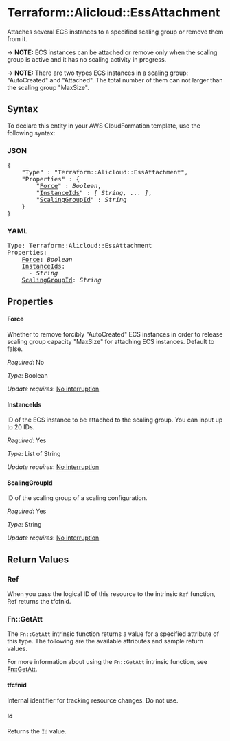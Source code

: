 # Terraform::Alicloud::EssAttachment

Attaches several ECS instances to a specified scaling group or remove them from it.

-> **NOTE:** ECS instances can be attached or remove only when the scaling group is active and it has no scaling activity in progress.

-> **NOTE:** There are two types ECS instances in a scaling group: "AutoCreated" and "Attached". The total number of them can not larger than the scaling group "MaxSize".

## Syntax

To declare this entity in your AWS CloudFormation template, use the following syntax:

### JSON

<pre>
{
    "Type" : "Terraform::Alicloud::EssAttachment",
    "Properties" : {
        "<a href="#force" title="Force">Force</a>" : <i>Boolean</i>,
        "<a href="#instanceids" title="InstanceIds">InstanceIds</a>" : <i>[ String, ... ]</i>,
        "<a href="#scalinggroupid" title="ScalingGroupId">ScalingGroupId</a>" : <i>String</i>
    }
}
</pre>

### YAML

<pre>
Type: Terraform::Alicloud::EssAttachment
Properties:
    <a href="#force" title="Force">Force</a>: <i>Boolean</i>
    <a href="#instanceids" title="InstanceIds">InstanceIds</a>: <i>
      - String</i>
    <a href="#scalinggroupid" title="ScalingGroupId">ScalingGroupId</a>: <i>String</i>
</pre>

## Properties

#### Force

Whether to remove forcibly "AutoCreated" ECS instances in order to release scaling group capacity "MaxSize" for attaching ECS instances. Default to false.

_Required_: No

_Type_: Boolean

_Update requires_: [No interruption](https://docs.aws.amazon.com/AWSCloudFormation/latest/UserGuide/using-cfn-updating-stacks-update-behaviors.html#update-no-interrupt)

#### InstanceIds

ID of the ECS instance to be attached to the scaling group. You can input up to 20 IDs.

_Required_: Yes

_Type_: List of String

_Update requires_: [No interruption](https://docs.aws.amazon.com/AWSCloudFormation/latest/UserGuide/using-cfn-updating-stacks-update-behaviors.html#update-no-interrupt)

#### ScalingGroupId

ID of the scaling group of a scaling configuration.

_Required_: Yes

_Type_: String

_Update requires_: [No interruption](https://docs.aws.amazon.com/AWSCloudFormation/latest/UserGuide/using-cfn-updating-stacks-update-behaviors.html#update-no-interrupt)

## Return Values

### Ref

When you pass the logical ID of this resource to the intrinsic `Ref` function, Ref returns the tfcfnid.

### Fn::GetAtt

The `Fn::GetAtt` intrinsic function returns a value for a specified attribute of this type. The following are the available attributes and sample return values.

For more information about using the `Fn::GetAtt` intrinsic function, see [Fn::GetAtt](https://docs.aws.amazon.com/AWSCloudFormation/latest/UserGuide/intrinsic-function-reference-getatt.html).

#### tfcfnid

Internal identifier for tracking resource changes. Do not use.

#### Id

Returns the <code>Id</code> value.

